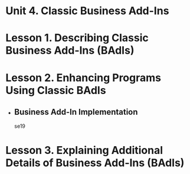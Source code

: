# Unit 4. Classic Business Add-Ins



# Lesson 1. Describing Classic Business Add-Ins (BAdIs)









# Lesson 2. Enhancing Programs Using Classic BAdIs

 

* ## Business Add-In Implementation

  se19





# Lesson 3. Explaining Additional Details of Business Add-Ins (BAdIs)